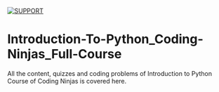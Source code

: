 [![SUPPORT](https://user-images.githubusercontent.com/82281356/150489925-f6a199b8-09aa-4ab0-8814-c13afbe874b3.jpg)](https://ko-fi.com/harshsiddhapura)


# Introduction-To-Python_Coding-Ninjas_Full-Course
All the content, quizzes and coding problems of Introduction to Python Course of Coding Ninjas is covered here.
